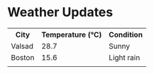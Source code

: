 # Weather Updates

<!-- WEATHER-UPDATE-START -->
<table><tr><th>City</th><th>Temperature (°C)</th><th>Condition</th></tr><tr><td>Valsad</td><td>28.7</td><td>Sunny</td></tr><tr><td>Boston</td><td>15.6</td><td>Light rain</td></tr><tr><td></td><td></td><td></td></tr></table>
<!-- WEATHER-UPDATE-END -->
